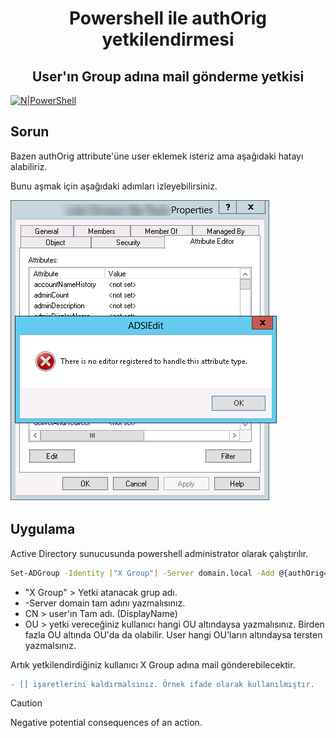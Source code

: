 <h1 align="center">Powershell ile authOrig yetkilendirmesi</h1>
<h2 align="center">User'ın Group adına mail gönderme yetkisi</h2>


[![N|PowerShell](https://delta-dev-software.fr/wp-content/uploads/2024/02/831-8318055_february-5-windows-powershell-logo.png)](https://github.com/aliyildirim/powershell)

## Sorun
Bazen authOrig attribute'üne user eklemek isteriz ama aşağıdaki hatayı alabiliriz.

Bunu aşmak için aşağıdaki adımları izleyebilirsiniz.

![alt text](https://github.com/aliyildirim/powershell/blob/main/autOrig/error.png?raw=true)

## Uygulama

Active Directory  sunucusunda powershell administrator olarak çalıştırılır.

```sh
Set-ADGroup -Identity ["X Group"] -Server domain.local -Add @{authOrig=@('CN=[DisplayName],OU=[OU],DC=[DOMAIN,DC=LOCAL]’)}
```

- "X Group" > Yetki atanacak grup adı.
- -Server domain tam adını yazmalısınız.
- CN > user'ın Tam adı. (DisplayName)
- OU > yetki vereceğiniz kullanıcı hangi OU altındaysa yazmalısınız. Birden fazla OU altında OU'da da olabilir. User hangi OU'ların altındaysa tersten yazmalsınız.

Artık yetkilendirdiğiniz kullanıcı X Group adına mail gönderebilecektir.

```diff
- [] işaretlerini kaldırmalsınız. Örnek ifade olarak kullanılmıştır.
```

> [!CAUTION]
> Negative potential consequences of an action.